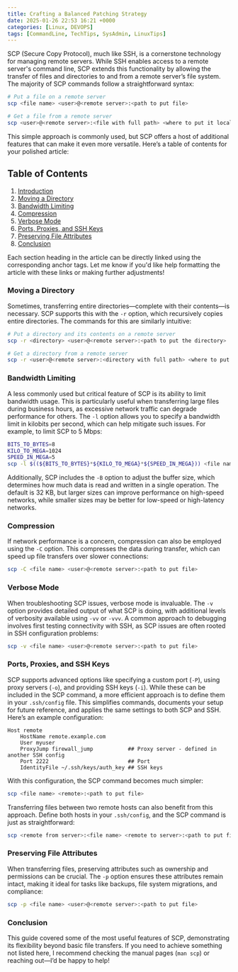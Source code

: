 ```yaml
---
title: Crafting a Balanced Patching Strategy
date: 2025-01-26 22:53 16:21 +0000
categories: [Linux, DEVOPS]
tags: [CommandLine, TechTips, SysAdmin, LinuxTips]
---
```


SCP (Secure Copy Protocol), much like SSH, is a cornerstone technology for managing remote servers. While SSH enables access to a remote server's command line, SCP extends this functionality by allowing the transfer of files and directories to and from a remote server’s file system. The majority of SCP commands follow a straightforward syntax:

```bash
# Put a file on a remote server
scp <file name> <user>@<remote server>:<path to put file>

# Get a file from a remote server
scp <user>@<remote server>:<file with full path> <where to put it locally>
```

This simple approach is commonly used, but SCP offers a host of additional features that can make it even more versatile.
Here’s a table of contents for your polished article:

## Table of Contents

1. [Introduction](#introduction)
2. [Moving a Directory](#moving-a-directory)
3. [Bandwidth Limiting](#bandwidth-limiting)
4. [Compression](#compression)
5. [Verbose Mode](#verbose-mode)
6. [Ports, Proxies, and SSH Keys](#ports-proxies-and-ssh-keys)
7. [Preserving File Attributes](#preserving-file-attributes)
8. [Conclusion](#conclusion)



Each section heading in the article can be directly linked using the corresponding anchor tags. Let me know if you'd like help formatting the article with these links or making further adjustments!
### Moving a Directory

Sometimes, transferring entire directories—complete with their contents—is necessary. SCP supports this with the `-r` option, which recursively copies entire directories. The commands for this are similarly intuitive:

```bash
# Put a directory and its contents on a remote server
scp -r <directory> <user>@<remote server>:<path to put the directory>

# Get a directory from a remote server
scp -r <user>@<remote server>:<directory with full path> <where to put it locally>
```

### Bandwidth Limiting

A less commonly used but critical feature of SCP is its ability to limit bandwidth usage. This is particularly useful when transferring large files during business hours, as excessive network traffic can degrade performance for others. The `-l` option allows you to specify a bandwidth limit in kilobits per second, which can help mitigate such issues. For example, to limit SCP to 5 Mbps:

```bash
BITS_TO_BYTES=8
KILO_TO_MEGA=1024
SPEED_IN_MEGA=5
scp -l $((${BITS_TO_BYTES}*${KILO_TO_MEGA}*${SPEED_IN_MEGA})) <file name> <user>@<remote server>:<path to put file>
```

Additionally, SCP includes the `-B` option to adjust the buffer size, which determines how much data is read and written in a single operation. The default is 32 KB, but larger sizes can improve performance on high-speed networks, while smaller sizes may be better for low-speed or high-latency networks.

### Compression

If network performance is a concern, compression can also be employed using the `-C` option. This compresses the data during transfer, which can speed up file transfers over slower connections:

```bash
scp -C <file name> <user>@<remote server>:<path to put file>
```

### Verbose Mode

When troubleshooting SCP issues, verbose mode is invaluable. The `-v` option provides detailed output of what SCP is doing, with additional levels of verbosity available using `-vv` or `-vvv`. A common approach to debugging involves first testing connectivity with SSH, as SCP issues are often rooted in SSH configuration problems:

```bash
scp -v <file name> <user>@<remote server>:<path to put file>
```

### Ports, Proxies, and SSH Keys

SCP supports advanced options like specifying a custom port (`-P`), using proxy servers (`-o`), and providing SSH keys (`-i`). While these can be included in the SCP command, a more efficient approach is to define them in your `.ssh/config` file. This simplifies commands, documents your setup for future reference, and applies the same settings to both SCP and SSH. Here’s an example configuration:

```plaintext
Host remote
    HostName remote.example.com
    User myuser
    ProxyJump firewall_jump           ## Proxy server - defined in another SSH config
    Port 2222                         ## Port
    IdentityFile ~/.ssh/keys/auth_key ## SSH keys
```

With this configuration, the SCP command becomes much simpler:

```bash
scp <file name> <remote>:<path to put file>
```

Transferring files between two remote hosts can also benefit from this approach. Define both hosts in your `.ssh/config`, and the SCP command is just as straightforward:

```bash
scp <remote from server>:<file name> <remote to server>:<path to put file>
```

### Preserving File Attributes

When transferring files, preserving attributes such as ownership and permissions can be crucial. The `-p` option ensures these attributes remain intact, making it ideal for tasks like backups, file system migrations, and compliance:

```bash
scp -p <file name> <user>@<remote server>:<path to put file>
```

### Conclusion

This guide covered some of the most useful features of SCP, demonstrating its flexibility beyond basic file transfers. If you need to achieve something not listed here, I recommend checking the manual pages (`man scp`) or reaching out—I’d be happy to help!
